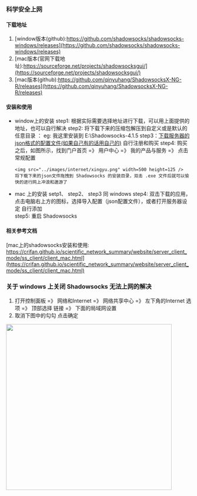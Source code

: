 ### 科学安全上网

#### 下载地址
1. [window版本(github):https://github.com/shadowsocks/shadowsocks-windows/releases](https://github.com/shadowsocks/shadowsocks-windows/releases)
2. [mac版本(官网下载地址):https://sourceforge.net/projects/shadowsocksgui/](https://sourceforge.net/projects/shadowsocksgui/)
3. [mac版本(github):https://github.com/qinyuhang/ShadowsocksX-NG-R/releases](https://github.com/qinyuhang/ShadowsocksX-NG-R/releases)

#### 安装和使用

- window上的安装
      step1: 根据实际需要选择地址进行下载，可以用上面提供的地址，也可以自行解决
      step2: 将下载下来的压缩包解压到自定义或是默认的任意目录 ： eg: 我这里安装到 E:\Shadowsocks-4.1.5 
      step3：[下载服务器的json格式的配置文件(如果自己有的话用自己的)](http://106.12.58.33:18888/) 自行注册和购买
      step4: 购买之后，如图所示，找到门户首页 =》 用户中心 =》 我的产品与服务 =》 点击常规配置

      <img src="../images/internet/xingyu.png" width=500 height=125 />
      将下载下来的json文件拖拽到 Shadowsocks 的安装目录，双击 .exe 文件后就可以愉快的进行网上冲浪和遨游了
      
- mac 上的安装
      setp1、 step2、 step3 同 windows
      step4: 双击下载的应用，点击电脑右上方的图标，选择导入配置（json配置文件），或者打开服务器设定 自行添加     
      step5: 重启 Shadowsocks
       
       
#### 相关参考文档     
[mac上的shadowsocks安装和使用: https://crifan.github.io/scientific_network_summary/website/server_client_mode/ss_client/client_mac.html](https://crifan.github.io/scientific_network_summary/website/server_client_mode/ss_client/client_mac.html)



### 关于 windows 上关闭 Shadowsocks 无法上网的解决
1. 打开控制面板 =》 网络和Internet =》 网络共享中心 =》 左下角的Internet 选项 =》 顶部选择 链接 =》 下面的局域网设置
2. 取消下图中的勾勾 点击确定
<img src="../images/internet/windows/png" width=450 height=450/>
